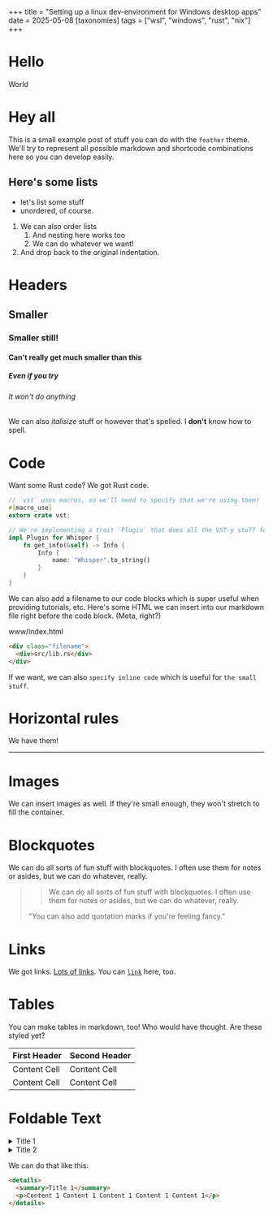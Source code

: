 +++
title = "Setting up a linux dev-environment for Windows desktop apps"
date = 2025-05-08
[taxonomies]
tags = ["wsl", "windows", "rust", "nix"]
+++

# Hello

World

# Hey all

This is a small example post of stuff you can do with the `feather` theme.\
We'll try to represent all possible markdown and shortcode combinations here so
you can develop easily.

## Here's some lists

- let's list some stuff
- unordered, of course.

1. We can also order lists
   1. And nesting here works too
   2. We can do whatever we want!
2. And drop back to the original indentation.

# Headers

## Smaller

### Smaller still!

#### Can't really get much smaller than this

##### Even if you try

###### It won't do anything

We can also _italisize_ stuff or however that's spelled. I **don't** know how to
spell.

# Code

Want some Rust code? We got Rust code.

```rust
// `vst` uses macros, so we'll need to specify that we're using them!
#[macro_use]
extern crate vst;

// We're implementing a trait `Plugin` that does all the VST-y stuff for us.
impl Plugin for Whisper {
    fn get_info(&self) -> Info {
        Info {
            name: "Whisper".to_string()
        }
    }
}
```

We can also add a filename to our code blocks which is super useful when
providing tutorials, etc. Here's some HTML we can insert into our markdown file
right before the code block. (Meta, right?)

<div class='filename'>
  <div>www/index.html</div>
</div>

```html
<div class="filename">
  <div>src/lib.rs</div>
</div>
```

If we want, we can also `specify inline code` which is useful for
`the small stuff`.

# Horizontal rules

We have them!

---

# Images

We can insert images as well. If they're small enough, they won't stretch to
fill the container.

# Blockquotes

We can do all sorts of fun stuff with blockquotes. I often use them for notes or
asides, but we can do whatever, really.

>> We can do all sorts of fun stuff with blockquotes. I often use them for notes
>> or asides, but we can do whatever, really.
>
> "You can also add quotation marks if you're feeling fancy."

# Links

We got links. [Lots of links](localhost). You can [`link`](localhost) here, too.

# Tables

You can make tables in markdown, too! Who would have thought. Are these styled
yet?

| First Header | Second Header |
| ------------ | ------------- |
| Content Cell | Content Cell  |
| Content Cell | Content Cell  |

# Foldable Text

<details>
	<summary>Title 1</summary>
	<p>Content 1 Content 1 Content 1 Content 1 Content 1</p>
</details>

<details>
	<summary>Title 2</summary>
	<p>Content 2 Content 2 Content 2 Content 2 Content 2</p>
</details>

We can do that like this:

```html
<details>
  <summary>Title 1</summary>
  <p>Content 1 Content 1 Content 1 Content 1 Content 1</p>
</details>
```
